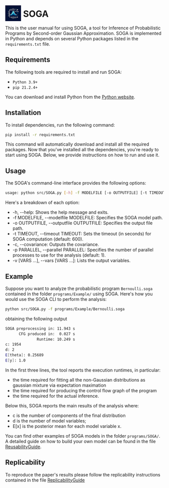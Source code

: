 # <img src="logo.jpeg" alt="Logo" width="50" height="50" style="margin-bottom: -13px;"> SOGA 


This is the user manual for using SOGA, a tool for Inference of Probabilistic Programs by Second-order Gaussian Approximation. SOGA is implemented in Python and depends on several Python packages listed in the `requirements.txt` file.

## Requirements
The following tools are required to install and run SOGA:

- `Python 3.9+`
- `pip 21.2.4+`

You can download and install Python from the [Python website](https://www.python.org/).

## Installation
To install dependencies, run the following command:

```bash
pip install -r requirements.txt
```

This command will automatically download and install all the required packages. Now that you've installed all the dependencies, you're ready to start using SOGA. Below, we provide instructions on how to run and use it.

## Usage
The SOGA's command-line interface provides the following options:

```bash
usage: python src/SOGA.py [-h] -f MODELFILE [-o OUTPUTFILE] [-t TIMEOUT] [-c] [-p PARALLEL] [-v [VARS ...]]
```

Here's a breakdown of each option:

- -h, --help: Shows the help message and exits.
- -f MODELFILE, --modelfile MODELFILE: Specifies the SOGA model path.
- -o OUTPUTFILE, --outputfile OUTPUTFILE: Specifies the output file path.
- -t TIMEOUT, --timeout TIMEOUT: Sets the timeout (in seconds) for SOGA computation (default: 600).
- -c, --covariance: Outputs the covariance.
- -p PARALLEL, --parallel PARALLEL: Specifies the number of parallel processes to use for the analysis (default: 1).
- -v [VARS ...], --vars [VARS ...]: Lists the output variables.

## Example
Suppose you want to analyze the probabilistic program `Bernoulli.soga` contained in the folder `programs/Example/` using SOGA. Here's how you would use the SOGA CLI to perform the analysis:

```bash
python src/SOGA.py -f programs/Example/Bernoulli.soga
```

obtaining the following output

```bash
SOGA preprocessing in: 11.943 s
      CFG produced in:  0.027 s
              Runtime: 10.249 s
c: 1954
d: 2
E[theta]: 0.25689
E[y]: 1.0
```
In the first three lines, the tool reports the execution runtimes, in particular: 
- the time required for fitting all the non-Gaussian distributions as gaussian mixture via expectation maximation
- the time required for producing the control flow graph of the program
- the time required for the actual inference. 

Below this, SOGA reports the main results of the analysis where: 
- c is the number of components of the final distribution 
- d is the number of model variables; 
- E[x] is the posterior mean for each model variable x. 


You can find other examples of SOGA models in the folder `programs/SOGA/`. A detailed guide on how to build your own model can be found in the file [ReusabilityGuide](Manual/ReusabilityGuide.md). 

## Replicability
To reproduce the paper's results please follow the replicability instructions contained in the file [ReplicabilityGuide](Manual/ReplicabilityGuide.md)


